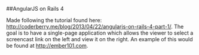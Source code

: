 ##AngularJS on Rails 4

Made following the tutorial found here: http://coderberry.me/blog/2013/04/22/angularjs-on-rails-4-part-1/. The goal is to have a single-page application which allows the viewer to select a screencast link on the left and view it on the right. An example of this would be found at http://ember101.com.